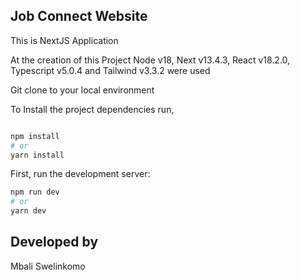 ## Job Connect Website

This is NextJS Application 

At the creation of this Project Node v18, Next v13.4.3, React v18.2.0, Typescript v5.0.4 and Tailwind v3.3.2 were used

Git clone to your local environment 

To Install the project dependencies run, 

```bash

npm install
# or
yarn install 

```
First, run the development server:

```bash
npm run dev
# or
yarn dev 
```

## Developed by

Mbali Swelinkomo
